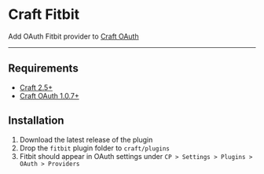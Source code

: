 # Craft Fitbit

Add OAuth Fitbit provider to [Craft OAuth](https://dukt.net/craft/oauth)

-------------------------------------------

## Requirements

- [Craft 2.5+](http://buildwithcraft.com/)
- [Craft OAuth 1.0.7+](https://dukt.net/craft/oauth)

## Installation

1. Download the latest release of the plugin
2. Drop the `fitbit` plugin folder to `craft/plugins`
3. Fitbit should appear in OAuth settings under `CP > Settings > Plugins > OAuth > Providers`
